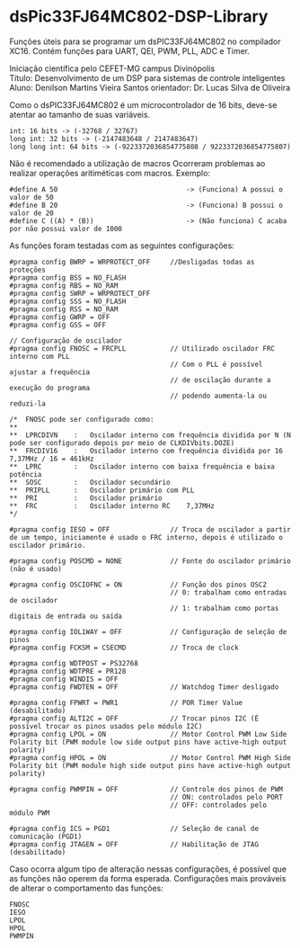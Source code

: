 
# dsPic33FJ64MC802-DSP-Library
Funções úteis para se programar um dsPIC33FJ64MC802 no compilador XC16.
Contém funções para UART, QEI, PWM, PLL, ADC e Timer.

Iniciação científica pelo CEFET-MG campus Divinópolis  
Título: Desenvolvimento de um DSP para sistemas de controle inteligentes  
Aluno: Denilson Martins Vieira Santos
orientador: Dr. Lucas Silva de Oliveira


Como o dsPIC33FJ64MC802 é um microcontrolador de 16 bits, deve-se atentar ao tamanho de suas variáveis.

    int: 16 bits -> (-32768 / 32767)
    long int: 32 bits -> (-2147483648 / 2147483647)
    long long int: 64 bits -> (-9223372036854775808 / 9223372036854775807)



Não é recomendado a utilização de macros
Ocorreram problemas ao realizar operações aritiméticas com macros. Exemplo:

    #define A 50                                -> (Funciona) A possui o valor de 50
    #define B 20                                -> (Funciona) B possui o valor de 20
    #define C ((A) * (B))                       -> (Não funciona) C acaba por não possui valor de 1000



As funções foram testadas com as seguintes configurações:

	#pragma config BWRP = WRPROTECT_OFF     //Desligadas todas as proteções
	#pragma config BSS = NO_FLASH
	#pragma config RBS = NO_RAM
	#pragma config SWRP = WRPROTECT_OFF
	#pragma config SSS = NO_FLASH
	#pragma config RSS = NO_RAM
	#pragma config GWRP = OFF
	#pragma config GSS = OFF

	// Configuração de oscilador
	#pragma config FNOSC = FRCPLL           // Utilizado oscilador FRC interno com PLL
	                                        // Com o PLL é possível ajustar a frequência 
	                                        // de oscilação durante a execução do programa
	                                        // podendo aumenta-la ou reduzi-la

	/*  FNOSC pode ser configurado como:
	** 
	**  LPRCDIVN    :   Oscilador interno com frequência dividida por N (N pode ser configurado depois por meio de CLKDIVbits.DOZE)
	**  FRCDIV16    :   Oscilador interno com frequência dividida por 16    7,37MHz / 16 = 461kHz
	**  LPRC        :   Oscilador interno com baixa frequência e baixa potência
	**  SOSC        :   Oscilador secundário
	**  PRIPLL      :   Oscilador primário com PLL
	**  PRI         :   Oscilador primário
	**  FRC         :   Oscilador interno RC    7,37MHz
	*/

	#pragma config IESO = OFF               // Troca de oscilador a partir de um tempo, iniciamente é usado o FRC interno, depois é utilizado o oscilador primário.

	#pragma config POSCMD = NONE            // Fonte do oscilador primário (não é usado)

	#pragma config OSCIOFNC = ON            // Função dos pinos OSC2 
	                                        // 0: trabalham como entradas de oscilador
	                                        // 1: trabalham como portas digitais de entrada ou saída

	#pragma config IOL1WAY = OFF            // Configuração de seleção de pinos
	#pragma config FCKSM = CSECMD           // Troca de clock

	#pragma config WDTPOST = PS32768
	#pragma config WDTPRE = PR128
	#pragma config WINDIS = OFF
	#pragma config FWDTEN = OFF             // Watchdog Timer desligado

	#pragma config FPWRT = PWR1             // POR Timer Value (desabilitado)
	#pragma config ALTI2C = OFF             // Trocar pinos I2C (É possível trocar os pinos usados pelo módulo I2C)
	#pragma config LPOL = ON                // Motor Control PWM Low Side Polarity bit (PWM module low side output pins have active-high output polarity)
	#pragma config HPOL = ON                // Motor Control PWM High Side Polarity bit (PWM module high side output pins have active-high output polarity)

	#pragma config PWMPIN = OFF             // Controle dos pinos de PWM 
	                                        // ON: controlados pelo PORT
	                                        // OFF: controlados pelo módulo PWM

	#pragma config ICS = PGD1               // Seleção de canal de comunicação (PGD1)
	#pragma config JTAGEN = OFF             // Habilitação de JTAG (desabilitado)


Caso ocorra algum tipo de alteração nessas configurações, é possível que as funções não operem da forma esperada.
Configurações mais prováveis de alterar o comportamento das funções:

    FNOSC
    IESO
    LPOL
    HPOL
    PWMPIN
